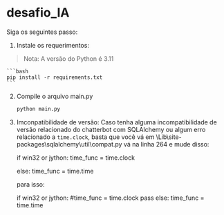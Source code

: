 # desafio_IA
Siga os seguintes passo:

1. Instale os requerimentos:
> Nota: A versão do Python é 3.11

    ```bash
    pip install -r requirements.txt
    ```
    
2. Compile o arquivo main.py
    ```bash
    python main.py
    ```
3. Imconpatibilidade de versão:
    Caso tenha alguma incompatibilidade de versão relacionado do chatterbot com SQLAlchemy ou algum erro relacionado a `time.clock`, basta que você vá em <Python-folder>\Lib\site-packages\sqlalchemy\util\compat.py vá na linha 264 e mude disso:

    if win32 or jython:
        time_func = time.clock
        
    else:
        time_func = time.time

    para isso:

    if win32 or jython:
        #time_func = time.clock
        pass
    else:
        time_func = time.time